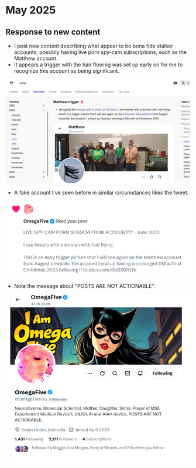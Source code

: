 # May 2025

## Response to new content

- I post new content describing what appear to be bona fide stalker accounts, possibly having live porn spy-cam subscriptions, such as the Matthew account.
- It appears a trigger with the hair flowing was set up early on for me to recognize this account as being significant.

[![Matthew trigger](../../content/images/fake-accounts/matthew-trigger.png)](https://fearandloathinginlasmarinas.com/timeline/2023/june/#matthew-trigger)

- A fake account I've seen before in similar circumstances likes the tweet. 

![Posts not actionable like](../../content/images/fake-accounts/posts-are-not-actionable-like.png)

- Note the message about "POSTS ARE NOT ACTIONABLE".

![Posts not actionable](../../content/images/fake-accounts/posts-are-not-actionable.png)

